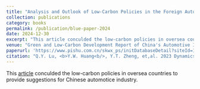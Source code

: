 ```yaml
---
title: "Analysis and Outlook of Low-Carbon Policies in the Foreign Automotive Industry in 2023"
collection: publications
category: books
permalink: /publication/blue-paper-2024
date: 2024-12-30
excerpt: "This article conculded the low-carbon policies in oversea countries to provide suggestions for Chinese automotice industry."
venue: "Green and Low-Carbon Development Report of China's Automotive Industry (2024)"
paperurl: 'https://www.pishu.com.cn/skwx_ps/initDatabaseDetail?siteId=14&contentId=15740916&contentType=literature&type=%25E6%258A%25A5%25E5%2591%258A'
citation: "Q.Y. Lu, <b>Y.W. Huang<b/>, Y.T. Zheng, et,al. 2023 Dynamics and Prospects of Low-Carbon Policies in the Foreign Automotive Industry. China Automotive Technology and Research Center Co., Ltd. <i>Green and Low-Carbon Development Report of China's Automotive Industry (2024)<i/>. Beijing: Social Sciences Academic Press."
---
```


This [article](https://www.pishu.com.cn/skwx_ps/initDatabaseDetail?siteId=14&contentId=15740916&contentType=literature&type=%25E6%258A%25A5%25E5%2591%258A) conculded the low-carbon policies in oversea countries to provide suggestions for Chinese automotice industry.
